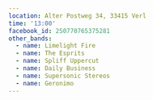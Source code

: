 ```yaml
---
location: Alter Postweg 34, 33415 Verl
time: '13:00'
facebook_id: 250770765375281
other_bands:
  - name: Limelight Fire
  - name: The Esprits
  - name: Spliff Uppercut
  - name: Daily Business
  - name: Supersonic Stereos
  - name: Geronimo
---
```

